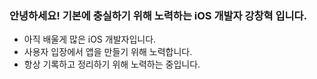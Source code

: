 ### 안녕하세요! 기본에 충실하기 위해 노력하는 iOS 개발자 강창혁 입니다.

  <a href="https://wild-origami-95f.notion.site/iOS-f97fe5d429eb4c0b93f3ad9d940c2761?pvs=4"/></a>
  
- 아직 배울게 많은 iOS 개발자입니다.
- 사용자 입장에서 앱을 만들기 위해 노력합니다.
- 항상 기록하고 정리하기 위해 노력하는 중입니다.

